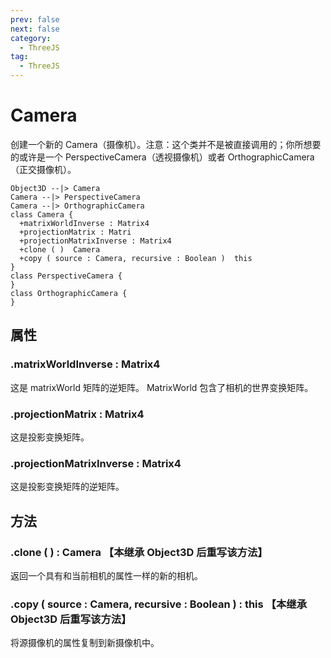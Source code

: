 ```yaml
---
prev: false
next: false
category:
  - ThreeJS
tag:
  - ThreeJS
---
```


# Camera

创建一个新的 Camera（摄像机）。注意：这个类并不是被直接调用的；你所想要的或许是一个 PerspectiveCamera（透视摄像机）或者 OrthographicCamera（正交摄像机）。

<!-- more -->

```class
Object3D --|> Camera
Camera --|> PerspectiveCamera
Camera --|> OrthographicCamera
class Camera {
  +matrixWorldInverse : Matrix4
  +projectionMatrix : Matri
  +projectionMatrixInverse : Matrix4
  +clone ( )  Camera
  +copy ( source : Camera, recursive : Boolean )  this
}
class PerspectiveCamera {
}
class OrthographicCamera {
}

```

## 属性

### .matrixWorldInverse : Matrix4

这是 matrixWorld 矩阵的逆矩阵。 MatrixWorld 包含了相机的世界变换矩阵。

### .projectionMatrix : Matrix4

这是投影变换矩阵。

### .projectionMatrixInverse : Matrix4

这是投影变换矩阵的逆矩阵。

## 方法

### .clone ( ) : Camera 【本继承 Object3D 后重写该方法】

返回一个具有和当前相机的属性一样的新的相机。

### .copy ( source : Camera, recursive : Boolean ) : this 【本继承 Object3D 后重写该方法】

将源摄像机的属性复制到新摄像机中。
